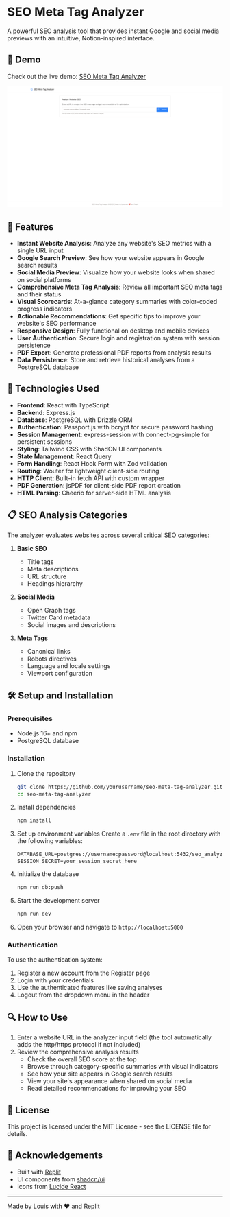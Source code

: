 # SEO Meta Tag Analyzer

A powerful SEO analysis tool that provides instant Google and social media previews with an intuitive, Notion-inspired interface.

## 🔗 Demo

Check out the live demo: [SEO Meta Tag Analyzer](https://seo-scanner-interactive.replit.app/)

![SEO Meta Tag Analyzer Screenshot](./attached_assets/screenshot-1743926373225.png)

## 🌟 Features

- **Instant Website Analysis**: Analyze any website's SEO metrics with a single URL input
- **Google Search Preview**: See how your website appears in Google search results
- **Social Media Preview**: Visualize how your website looks when shared on social platforms
- **Comprehensive Meta Tag Analysis**: Review all important SEO meta tags and their status
- **Visual Scorecards**: At-a-glance category summaries with color-coded progress indicators
- **Actionable Recommendations**: Get specific tips to improve your website's SEO performance
- **Responsive Design**: Fully functional on desktop and mobile devices
- **User Authentication**: Secure login and registration system with session persistence
- **PDF Export**: Generate professional PDF reports from analysis results
- **Data Persistence**: Store and retrieve historical analyses from a PostgreSQL database

## 🚀 Technologies Used

- **Frontend**: React with TypeScript
- **Backend**: Express.js
- **Database**: PostgreSQL with Drizzle ORM
- **Authentication**: Passport.js with bcrypt for secure password hashing
- **Session Management**: express-session with connect-pg-simple for persistent sessions
- **Styling**: Tailwind CSS with ShadCN UI components
- **State Management**: React Query
- **Form Handling**: React Hook Form with Zod validation
- **Routing**: Wouter for lightweight client-side routing
- **HTTP Client**: Built-in fetch API with custom wrapper
- **PDF Generation**: jsPDF for client-side PDF report creation
- **HTML Parsing**: Cheerio for server-side HTML analysis

## 📋 SEO Analysis Categories

The analyzer evaluates websites across several critical SEO categories:

1. **Basic SEO**
   - Title tags
   - Meta descriptions
   - URL structure
   - Headings hierarchy

2. **Social Media**
   - Open Graph tags
   - Twitter Card metadata
   - Social images and descriptions

3. **Meta Tags**
   - Canonical links
   - Robots directives
   - Language and locale settings
   - Viewport configuration

## 🛠️ Setup and Installation

### Prerequisites

- Node.js 16+ and npm
- PostgreSQL database

### Installation

1. Clone the repository
   ```bash
   git clone https://github.com/yourusername/seo-meta-tag-analyzer.git
   cd seo-meta-tag-analyzer
   ```

2. Install dependencies
   ```bash
   npm install
   ```

3. Set up environment variables
   Create a `.env` file in the root directory with the following variables:
   ```
   DATABASE_URL=postgres://username:password@localhost:5432/seo_analyzer
   SESSION_SECRET=your_session_secret_here
   ```

4. Initialize the database
   ```bash
   npm run db:push
   ```

5. Start the development server
   ```bash
   npm run dev
   ```

6. Open your browser and navigate to `http://localhost:5000`

### Authentication

To use the authentication system:

1. Register a new account from the Register page
2. Login with your credentials
3. Use the authenticated features like saving analyses
4. Logout from the dropdown menu in the header

## 🔍 How to Use

1. Enter a website URL in the analyzer input field (the tool automatically adds the http/https protocol if not included)
2. Review the comprehensive analysis results
   - Check the overall SEO score at the top
   - Browse through category-specific summaries with visual indicators
   - See how your site appears in Google search results
   - View your site's appearance when shared on social media
   - Read detailed recommendations for improving your SEO

## 📄 License

This project is licensed under the MIT License - see the LICENSE file for details.

## 🙏 Acknowledgements

- Built with [Replit](https://replit.com)
- UI components from [shadcn/ui](https://ui.shadcn.com/)
- Icons from [Lucide React](https://lucide.dev/guide/packages/lucide-react)

---

Made by Louis with ❤️ and Replit

